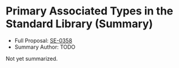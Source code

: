 # Primary Associated Types in the Standard Library (Summary)

* Full Proposal: [SE-0358](https://github.com/apple/swift-evolution/blob/main/proposals/0358-primary-associated-types-in-stdlib.md)
* Summary Author: TODO

Not yet summarized.

